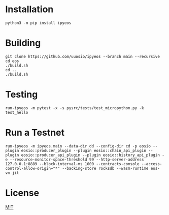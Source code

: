 # Installation

```
python3 -m pip install ipyeos
```

# Building

```
git clone https://github.com/uuosio/ipyeos --branch main --recursive
cd eos
./build.sh
cd ..
./build.sh
```


# Testing

```
run-ipyeos -m pytest -x -s pysrc/tests/test_micropython.py -k test_hello
```

# Run a Testnet

```
run-ipyeos -m ipyeos.main --data-dir dd --config-dir cd -p eosio --plugin eosio::producer_plugin --plugin eosio::chain_api_plugin --plugin eosio::producer_api_plugin --plugin eosio::history_api_plugin -e --resource-monitor-space-threshold 99 --http-server-address 127.0.0.1:8889 --block-interval-ms 1000 --contracts-console --access-control-allow-origin="*" --backing-store rocksdb --wasm-runtime eos-vm-jit
```

# License
[MIT](./LICENSE)
